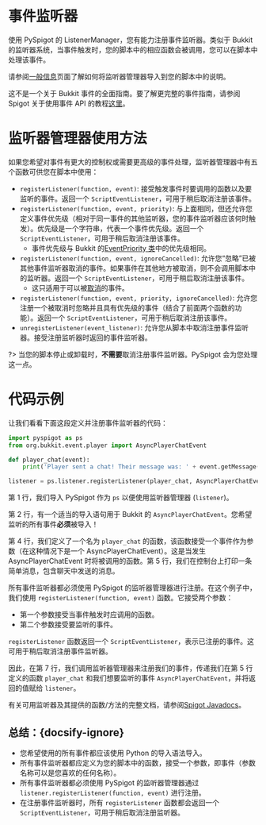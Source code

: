 # 事件监听器

使用 PySpigot 的 ListenerManager，您有能力注册事件监听器。类似于 Bukkit 的监听器系统，当事件触发时，您的脚本中的相应函数会被调用，您可以在脚本中处理该事件。

请参阅[一般信息](writingscripts#pyspigot-的管理器)页面了解如何将监听器管理器导入到您的脚本中的说明。

这不是一个关于 Bukkit 事件的全面指南。要了解更完整的事件指南，请参阅 Spigot 关于使用事件 API 的教程[这里](https://www.spigotmc.org/wiki/using-the-event-api/)。

# 监听器管理器使用方法

如果您希望对事件有更大的控制权或需要更高级的事件处理，监听器管理器中有五个函数可供您在脚本中使用：

- `registerListener(function, event)`: 接受触发事件时要调用的函数以及要监听的事件。返回一个 `ScriptEventListener`，可用于稍后取消注册该事件。
- `registerListener(function, event, priority)`: 与上面相同，但还允许您定义事件优先级（相对于同一事件的其他监听器，您的事件监听器应该何时触发）。优先级是一个字符串，代表一个事件优先级。返回一个 `ScriptEventListener`，可用于稍后取消注册该事件。
    - 事件优先级与 Bukkit 的[EventPriority 类](https://hub.spigotmc.org/javadocs/spigot/org/bukkit/event/EventPriority.html)中的优先级相同。
- `registerListener(function, event, ignoreCancelled)`: 允许您“忽略”已被其他事件监听器取消的事件。如果事件在其他地方被取消，则不会调用脚本中的监听器。返回一个 `ScriptEventListener`，可用于稍后取消注册该事件。
    - 这只适用于可以被[取消](https://hub.spigotmc.org/javadocs/spigot/org/bukkit/event/Cancellable.html)的事件。
- `registerListener(function, event, priority, ignoreCancelled)`: 允许您注册一个被取消时忽略并且具有优先级的事件（结合了前面两个函数的功能）。返回一个 `ScriptEventListener`，可用于稍后取消注册该事件。
- `unregisterListener(event_listener)`: 允许您从脚本中取消注册事件监听器。接受注册监听器时返回的事件监听器。

?> 当您的脚本停止或卸载时，**不需要**取消注册事件监听器。PySpigot 会为您处理这一点。

# 代码示例

让我们看看下面这段定义并注册事件监听器的代码：

```python
import pyspigot as ps
from org.bukkit.event.player import AsyncPlayerChatEvent

def player_chat(event):
    print('Player sent a chat! Their message was: ' + event.getMessage())

listener = ps.listener.registerListener(player_chat, AsyncPlayerChatEvent)
```

第 1 行，我们导入 PySpigot 作为 `ps` 以便使用监听器管理器 (`listener`)。

第 2 行，有一个适当的导入语句用于 Bukkit 的 `AsyncPlayerChatEvent`。您希望监听的所有事件**必须**被导入！

第 4 行，我们定义了一个名为 `player_chat` 的函数，该函数接受一个事件作为参数（在这种情况下是一个 AsyncPlayerChatEvent）。这是当发生 AsyncPlayerChatEvent 时将被调用的函数。第 5 行，我们在控制台上打印一条简单消息，包含聊天中发送的消息。

所有事件监听器都必须使用 PySpigot 的监听器管理器进行注册。在这个例子中，我们使用 `registerListener(function, event)` 函数。它接受两个参数：

- 第一个参数接受当事件触发时应调用的函数。
- 第二个参数接受要监听的事件。

`registerListener` 函数返回一个 `ScriptEventListener`，表示已注册的事件。这可用于稍后取消注册事件监听器。

因此，在第 7 行，我们调用监听器管理器来注册我们的事件，传递我们在第 5 行定义的函数 `player_chat` 和我们想要监听的事件 `AsyncPlayerChatEvent`，并将返回的值赋给 `listener`。

有关可用监听器及其提供的函数/方法的完整文档，请参阅[Spigot Javadocs](https://hub.spigotmc.org/javadocs/spigot/org/bukkit/event/Event.html)。

## 总结：{docsify-ignore}

- 您希望使用的所有事件都应该使用 Python 的导入语法导入。
- 所有事件监听器都应定义为您的脚本中的函数，接受一个参数，即事件（参数名称可以是您喜欢的任何名称）。
- 所有事件监听器都必须使用 PySpigot 的监听器管理器通过 `listener.registerListener(function, event)` 进行注册。
- 在注册事件监听器时，所有 `registerListener` 函数都会返回一个 `ScriptEventListener`，可用于稍后取消注册监听器。
